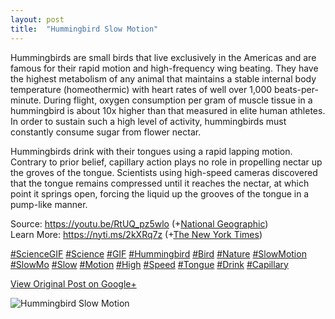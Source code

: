 ```yaml
---
layout: post
title:  "Hummingbird Slow Motion"
---
```


Hummingbirds are small birds that live exclusively in the Americas and are
famous for their rapid motion and high-frequency wing beating. They have the
highest metabolism of any animal that maintains a stable internal body
temperature (homeothermic) with heart rates of well over 1,000 beats-per-
minute. During flight, oxygen consumption per gram of muscle tissue in a
hummingbird is about 10x higher than that measured in elite human athletes. In
order to sustain such a high level of activity, hummingbirds must constantly
consume sugar from flower nectar.  
  
Hummingbirds drink with their tongues using a rapid lapping motion. Contrary
to prior belief, capillary action plays no role in propelling nectar up the
groves of the tongue. Scientists using high-speed cameras discovered that the
tongue remains compressed until it reaches the nectar, at which point it
springs open, forcing the liquid up the grooves of the tongue in a pump-like
manner.  
  
Source: <https://youtu.be/RtUQ_pz5wlo> (+[National
Geographic](https://plus.google.com/109600806421917664383))  
Learn More: <https://nyti.ms/2kXRq7z> (+[The New York
Times](https://plus.google.com/107096716333816995401))  
  
[#ScienceGIF](https://plus.google.com/s/%23ScienceGIF/posts)
[#Science](https://plus.google.com/s/%23Science/posts)
[#GIF](https://plus.google.com/s/%23GIF/posts)
[#Hummingbird](https://plus.google.com/s/%23Hummingbird/posts)
[#Bird](https://plus.google.com/s/%23Bird/posts)
[#Nature](https://plus.google.com/s/%23Nature/posts)
[#SlowMotion](https://plus.google.com/s/%23SlowMotion/posts)
[#SlowMo](https://plus.google.com/s/%23SlowMo/posts)
[#Slow](https://plus.google.com/s/%23Slow/posts)
[#Motion](https://plus.google.com/s/%23Motion/posts)
[#High](https://plus.google.com/s/%23High/posts)
[#Speed](https://plus.google.com/s/%23Speed/posts)
[#Tongue](https://plus.google.com/s/%23Tongue/posts)
[#Drink](https://plus.google.com/s/%23Drink/posts)
[#Capillary](https://plus.google.com/s/%23Capillary/posts)

[View Original Post on Google+](https://plus.google.com/+ColinSullender/posts/SYQNsdKfp2H)

![Hummingbird Slow Motion](/assets/img/2017-08-12-Hummingbird-Slow-Motion.gif)

